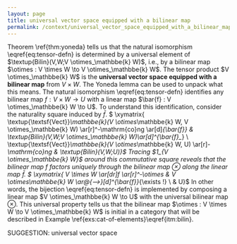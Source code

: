 ```yaml
---
layout: page
title: universal vector space equipped with a bilinear map
permalink: /context/universal_vector_space_equipped_with_a_bilinear_map
---
```

Theorem \ref{thm:yoneda} tells us that the natural isomorphism \eqref{eq:tensor-defn} is determined by a universal element of $\textup{Bilin}(V,W;V \otimes_\mathbbe{k} W)$, i.e., by a bilinear map $\otimes : V \times W \to V \otimes_\mathbbe{k} W$. The tensor product $V \otimes_\mathbbe{k} W$ is the **universal vector space equipped with a bilinear map** from $V \times W$. The Yoneda lemma can be used to unpack what this means. The natural isomorphism \eqref{eq:tensor-defn} identifies any bilinear map $f : V \times W \to U$ with a linear map $\bar{f} : V \otimes_\mathbbe{k} W \to U$. To understand this identification, consider the naturality square induced by $\bar{f}$.
$ \xymatrix{ \textup{\textsf{Vect}}_\mathbbe{k}(V \otimes_\mathbbe{k} W, V \otimes_\mathbbe{k} W) \ar[r]^-\mathrm{co}ng \ar[d]_{\bar{f}_*} & \textup{Bilin}(V,W;V \otimes_\mathbbe{k} W)\ar[d]^{\bar{f}_*} \\ \textup{\textsf{Vect}}_\mathbbe{k}(V \otimes_\mathbbe{k} W, U)  \ar[r]_-\mathrm{co}ng &  \textup{Bilin}(V,W;U)}$ Tracing $1_{V \otimes_\mathbbe{k} W}$ around this commutative square reveals that the bilinear map $f$ factors uniquely through the bilinear map $\otimes$ along the linear map $\bar{f}$.
$ \xymatrix{ V \times W \ar[dr]_f \ar[r]^-\otimes & V \otimes_\mathbbe{k} W \ar@{-->}[d]^{\bar{f}}_{\exists !} \\ & U}$
In other words, the bijection \eqref{eq:tensor-defn} is implemented by composing a linear map $V \otimes_\mathbbe{k} W \to U$ with the universal bilinear map $\otimes$. This universal property tells us that the bilinear map $\otimes : V \times W \to V \otimes_\mathbbe{k} W$ is initial in a category that will be described in Example \ref{exs:cat-of-elements}\eqref{itm:bilin}.

SUGGESTION: universal vector space